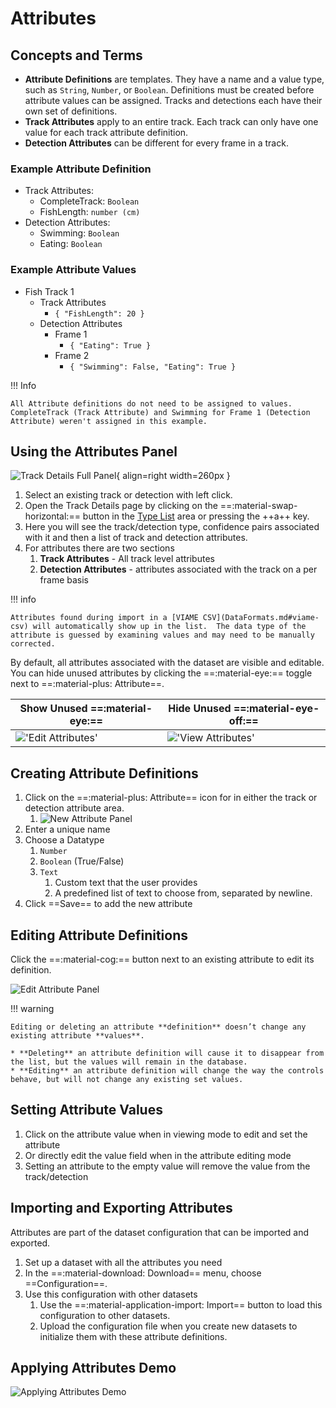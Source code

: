 # Attributes

## Concepts and Terms

- **Attribute Definitions** are templates.  They have a name and a value type, such as `String`, `Number`, or `Boolean`.  Definitions must be created before attribute values can be assigned.  Tracks and detections each have their own set of definitions.
- **Track Attributes** apply to an entire track. Each track can only have one value for each track attribute definition.
- **Detection Attributes** can be different for every frame in a track.

### Example Attribute Definition

- Track Attributes:
    - CompleteTrack: `Boolean`
    - FishLength: `number (cm)`
- Detection Attributes:
    - Swimming: `Boolean`
    - Eating: `Boolean`

### Example Attribute Values

- Fish Track 1
    - Track Attributes
        - `{ "FishLength": 20 }`
    - Detection Attributes
        - Frame 1
            - `{ "Eating": True }`
        - Frame 2
            - `{ "Swimming": False, "Eating": True }`

!!! Info

    All Attribute definitions do not need to be assigned to values.  CompleteTrack (Track Attribute) and Swimming for Frame 1 (Detection Attribute) weren't assigned in this example.

## Using the Attributes Panel

![Track Details Full Panel](images/Attributes/trackDetailsFull.png){ align=right width=260px }

1. Select an existing track or detection with left click.
1. Open the Track Details page by clicking on the ==:material-swap-horizontal:== button in the [Type List](UI-Type-List.md) area or pressing the ++a++ key.
1. Here you will see the track/detection type, confidence pairs associated with it and then a list of track and detection attributes.
1. For attributes there are two sections
    1. **Track Attributes** - All track level attributes
    1. **Detection Attributes** - attributes associated with the track on a per frame basis

<div style="clear: both;"/>

!!! info

    Attributes found during import in a [VIAME CSV](DataFormats.md#viame-csv) will automatically show up in the list.  The data type of the attribute is guessed by examining values and may need to be manually corrected.

By default, all attributes associated with the dataset are visible and editable.  You can hide unused attributes by clicking the ==:material-eye:== toggle next to ==:material-plus: Attribute==.

| Show Unused ==:material-eye:== | Hide Unused ==:material-eye-off:== |
|-------------|-------------|
!['Edit Attributes'](images/Attributes/trackDetailsFull.png) | !['View Attributes'](images/Attributes/trackDetailsView.png)

## Creating Attribute Definitions

1. Click on the ==:material-plus: Attribute== icon for in either the track or detection attribute area.
    1. ![New Attribute Panel](images/Attributes/newAttribute.png)
1. Enter a unique name
1. Choose a Datatype
    1. `Number`
    1. `Boolean` (True/False)
    1. `Text`
        1. Custom text that the user provides
        1. A predefined list of text to choose from, separated by newline.
1. Click ==Save== to add the new attribute

## Editing Attribute Definitions

Click the ==:material-cog:== button next to an existing attribute to edit its definition.

![Edit Attribute Panel](images/Attributes/editAttribute.png)

!!! warning

    Editing or deleting an attribute **definition** doesn’t change any existing attribute **values**.

    * **Deleting** an attribute definition will cause it to disappear from the list, but the values will remain in the database.
    * **Editing** an attribute definition will change the way the controls behave, but will not change any existing set values.

## Setting Attribute Values

1. Click on the attribute value when in viewing mode to edit and set the attribute
1. Or directly edit the value field when in the attribute editing mode
1. Setting an attribute to the empty value will remove the value from the track/detection

## Importing and Exporting Attributes

Attributes are part of the dataset configuration that can be imported and exported.

1. Set up a dataset with all the attributes you need
1. In the ==:material-download: Download== menu, choose ==Configuration==.
1. Use this configuration with other datasets
    1. Use the ==:material-application-import: Import== button to load this configuration to other datasets.
    1. Upload the configuration file when you create new datasets to initialize them with these attribute definitions.

## Applying Attributes Demo

![Applying Attributes Demo](videos/Attributes/ApplyingAttributes.gif)
